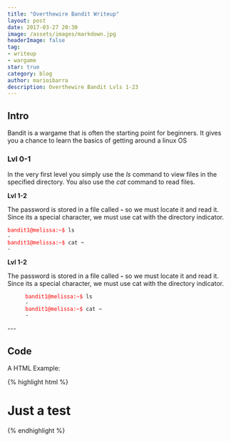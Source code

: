 ```yaml
---
title: "Overthewire Bandit Writeup"
layout: post
date: 2017-03-27 20:30
image: /assets/images/markdown.jpg
headerImage: false
tag:
- writeup
- wargame
star: true
category: blog
author: marioibarra
description: Overthewire Bandit Lvls 1-23
---
```


## Intro
Bandit is a wargame that is often the starting point for beginners. It gives you a chance to learn the basics of getting around a linux OS
### Lvl 0-1
In the very first level you simply use the _ls_ command to view files in the specified directory. You also use the _cat_ command to read files.


<p><b>Lvl 1-2</b></p>
<p>The password is stored in a file called <b>-</b> so we must locate it and read it. Since its a special character, we must use cat with the directory indicator.</p>
<code><span style="color:red">bandit1@melissa:~$ </span>ls
-
<span style="color:red">bandit1@melissa:~$ </span>cat ~
-</code>


<p><b>Lvl 1-2</b></p>
<p>The password is stored in a file called <b>-</b> so we must locate it and read it. Since its a special character, we must use cat with the directory indicator.</p>
<figure><code><span style="color:red">bandit1@melissa:~$ </span>ls
-
<span style="color:red">bandit1@melissa:~$ </span>cat ~
-</code></figure>
---

## Code

A HTML Example:

{% highlight html %}
<!DOCTYPE html>
<html lang="en">
<head>
    <meta charset="UTF-8">
    <title>Document</title>
</head>
<body>
    <h1>Just a test</h1>
</body>
</html>
{% endhighlight %}
